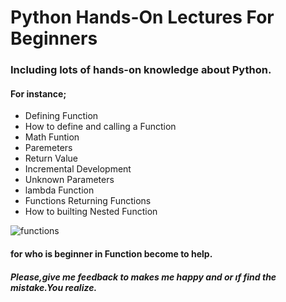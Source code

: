 # Python Hands-On Lectures For Beginners

### Including lots of hands-on knowledge about Python.
#### For instance;

* Defining Function
* How to define and calling a Function
* Math Funtion
* Paremeters
* Return Value
* Incremental Development
* Unknown Parameters
* lambda Function
* Functions Returning Functions
* How to builting Nested Function



![functions](https://github.com/ozgekaral/python_function_beginner/blob/main/PYTHON-BANNER-01-scaled.webp)



#### for who is beginner in Function become to help.

##### Please,give me feedback to makes me happy and or ıf find the mistake.You realize.


















